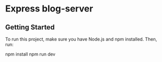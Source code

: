 # Express blog-server

## Getting Started

To run this project, make sure you have Node.js and npm installed. Then, run:

npm install
npm run dev
